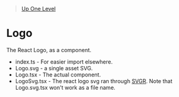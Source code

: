 > [Up One Level](../readme.md)

# Logo

The React Logo, as a component.

- index.ts - For easier import elsewhere.
- Logo.svg - a single asset SVG.
- Logo.tsx - The actual component.
- LogoSvg.tsx - The react logo svg ran through [SVGR](https://react-svgr.com/playground/?native=true&typescript=true). Note that Logo.svg.tsx won't work as a file name.